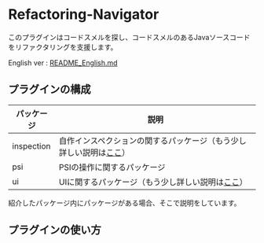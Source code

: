 # Refactoring-Navigator

このプラグインはコードスメルを探し、コードスメルのあるJavaソースコードをリファクタリングを支援します。

English ver : [README_English.md](./README_English.md)

## プラグインの構成

|パッケージ|説明|
|---|---|
|inspection|自作インスペクションの関するパッケージ（もう少し詳しい説明は[ここ](./src/main/java/inspection/description.md)）|
|psi|PSIの操作に関するパッケージ|
|ui|UIに関するパッケージ（もう少し詳しい説明は[ここ](./src/main/java/ui/description.md)）|

紹介したパッケージ内にパッケージがある場合、そこで説明をしています。

## プラグインの使い方

